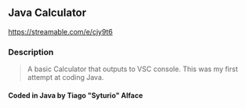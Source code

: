 
## Java Calculator

https://streamable.com/e/cjy9t6

### Description
> A basic Calculator that outputs to VSC console. This was my first attempt at coding Java.

#### Coded in Java by Tiago "Syturio" Alface
